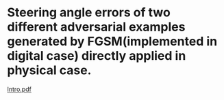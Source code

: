 # Steering angle errors of two different adversarial examples generated by FGSM(implemented in digital case) directly applied in physical case. 

[Intro.pdf](error1.pdf)
